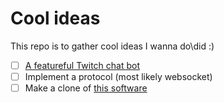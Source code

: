 # Cool ideas
This repo is to gather cool ideas I wanna do\did :)

- [ ] [A featureful Twitch chat bot](https://github.com/BKSalman/sadmadbotlad)
- [ ] Implement a protocol (most likely websocket)
- [ ] Make a clone of [this software](https://github.com/SebLague/Digital-Logic-Sim)
